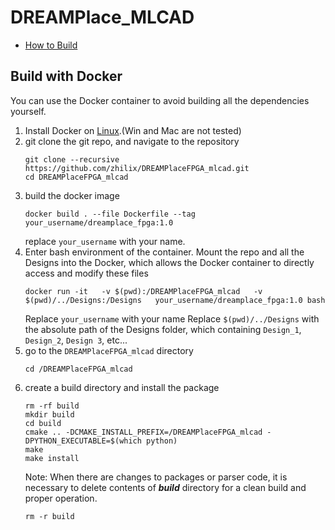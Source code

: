 # DREAMPlace_MLCAD
- [How to Build](#how-to-build)

## Build with Docker

You can use the Docker container to avoid building all the dependencies yourself.

1.  Install Docker on [Linux](https://docs.docker.com/install/).(Win and Mac are not tested)
2.  git clone the git repo, and navigate to the repository
    ```
    git clone --recursive https://github.com/zhilix/DREAMPlaceFPGA_mlcad.git
    cd DREAMPlaceFPGA_mlcad
    ```
3. build the docker image
    ```
    docker build . --file Dockerfile --tag your_username/dreamplace_fpga:1.0
    ```
    replace `your_username` with your name.
4. Enter bash environment of the container.
    Mount the repo and all the Designs into the Docker, which allows the Docker container to directly access and modify these files
    ```
    docker run -it   -v $(pwd):/DREAMPlaceFPGA_mlcad   -v $(pwd)/../Designs:/Designs   your_username/dreamplace_fpga:1.0 bash
    ```
    Replace `your_username` with your name
    Replace `$(pwd)/../Designs` with the absolute path of the Designs folder, which containing `Design_1`, `Design_2`, `Design 3`, etc...
5. go to the `DREAMPlaceFPGA_mlcad` directory
    ```
    cd /DREAMPlaceFPGA_mlcad
    ```
6. create a build directory and install the package
    ```
    rm -rf build
    mkdir build 
    cd build 
    cmake .. -DCMAKE_INSTALL_PREFIX=/DREAMPlaceFPGA_mlcad -DPYTHON_EXECUTABLE=$(which python)
    make
    make install
    ```
    Note: When there are changes to packages or parser code, it is necessary to delete contents of ***build*** directory for a clean build and proper operation.
    ```
    rm -r build
    ```


